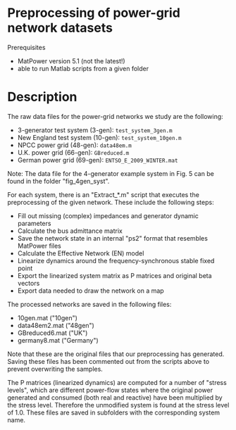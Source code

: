 # Preprocessing of power-grid network datasets

Prerequisites
- MatPower version 5.1  (not the latest!)
- able to run Matlab scripts from a given folder

# Description

The raw data files for the power-grid networks we study are the following:
- 3-generator test system (3-gen): `test_system_3gen.m`
- New England test system (10-gen): `test_system_10gen.m`
- NPCC power grid (48-gen): `data48em.m`
- U.K. power grid (66-gen): `GBreduced.m`
- German power grid (69-gen): `ENTSO_E_2009_WINTER.mat`

Note: The data file for the 4-generator example system in Fig. 5 can be found in the folder "fig_4gen_syst".

For each system, there is an "Extract_*.m" script that executes the preprocessing of the given network.
These include the following steps:
- Fill out missing (complex) impedances and generator dynamic parameters
- Calculate the bus admittance matrix
- Save the network state in an internal "ps2" format that resembles MatPower files
- Calculate the Effective Network (EN) model
- Linearize dynamics around the frequency-synchronous stable fixed point
- Export the linearized system matrix as P matrices and original beta vectors
- Export data needed to draw the network on a map

The processed networks are saved in the following files:
- 10gen.mat ("10gen")
- data48em2.mat ("48gen")
- GBreduced6.mat ("UK")
- germany8.mat ("Germany")

Note that these are the original files that our preprocessing has generated.
Saving these files has been commented out from the scripts above to prevent overwriting the samples.

The P matrices (linearized dynamics) are computed for a number of "stress levels", which are
different power-flow states where the original power generated and consumed (both real and reactive) have been
multiplied by the stress level. Therefore the unmodified system is found at the stress level of 1.0.
These files are saved in subfolders with the corresponding system name.
